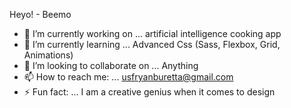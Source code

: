 Heyo! - Beemo

- 🔭 I’m currently working on ... artificial intelligence cooking app
- 🌱 I’m currently learning ... Advanced Css (Sass, Flexbox, Grid, Animations)
- 👯 I’m looking to collaborate on ... Anything
- 📫 How to reach me: ... usfryanburetta@gmail.com
- ⚡ Fun fact: ... I am a creative genius when it comes to design 

